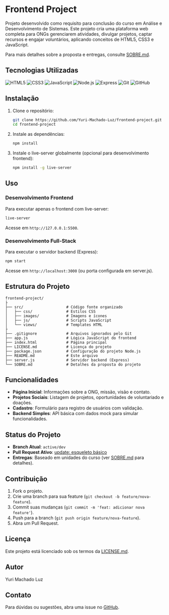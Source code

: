 # Frontend Project

Projeto desenvolvido como requisito para conclusão do curso em Análise e Desenvolvimento de Sistemas. Este projeto cria uma plataforma web completa para ONGs gerenciarem atividades, divulgar projetos, captar recursos e engajar voluntários, aplicando conceitos de HTML5, CSS3 e JavaScript.

Para mais detalhes sobre a proposta e entregas, consulte [SOBRE.md](SOBRE.md).

## Tecnologias Utilizadas

![HTML5](https://img.shields.io/badge/HTML5-E34F26?style=for-the-badge&logo=html5&logoColor=white)
![CSS3](https://img.shields.io/badge/CSS3-1572B6?style=for-the-badge&logo=css3&logoColor=white)
![JavaScript](https://img.shields.io/badge/JavaScript-F7DF1E?style=for-the-badge&logo=javascript&logoColor=black)
![Node.js](https://img.shields.io/badge/Node.js-339933?style=for-the-badge&logo=nodedotjs&logoColor=white)
![Express](https://img.shields.io/badge/Express-000000?style=for-the-badge&logo=express&logoColor=white)
![Git](https://img.shields.io/badge/Git-F05032?style=for-the-badge&logo=git&logoColor=white)
![GitHub](https://img.shields.io/badge/GitHub-181717?style=for-the-badge&logo=github&logoColor=white)

## Instalação

1. Clone o repositório:

   ```bash
   git clone https://github.com/Yuri-Machado-Luz/frontend-project.git
   cd frontend-project
   ```

2. Instale as dependências:

   ```bash
   npm install
   ```

3. Instale o live-server globalmente (opcional para desenvolvimento frontend):

   ```bash
   npm install -g live-server
   ```

## Uso

### Desenvolvimento Frontend

Para executar apenas o frontend com live-server:

```bash
live-server
```

Acesse em `http://127.0.0.1:5500`.

### Desenvolvimento Full-Stack

Para executar o servidor backend (Express):

```bash
npm start
```

Acesse em `http://localhost:3000` (ou porta configurada em server.js).

## Estrutura do Projeto

```text
frontend-project/
├
├── src/                   # Código fonte organizado
│   ├── css/               # Estilos CSS
│   ├── images/            # Imagens e ícones
│   ├── js/                # Scripts JavaScript
│   └── views/             # Templates HTML
├
├── .gitignore             # Arquivos ignorados pelo Git
├── app.js                 # Lógica JavaScript do frontend
├── index.html             # Página principal
├── LICENSE.md             # Licença do projeto
├── package.json           # Configuração do projeto Node.js
├── README.md              # Este arquivo
├── server.js              # Servidor backend (Express)
└── SOBRE.md               # Detalhes da proposta do projeto
```

## Funcionalidades

- **Página Inicial**: Informações sobre a ONG, missão, visão e contato.
- **Projetos Sociais**: Listagem de projetos, oportunidades de voluntariado e doações.
- **Cadastro**: Formulário para registro de usuários com validação.
- **Backend Simples**: API básica com dados mock para simular funcionalidades.

## Status do Projeto

- **Branch Atual**: `active/dev`
- **Pull Request Ativo**: [update: esqueleto básico](https://github.com/Yuri-Machado-Luz/frontend-project/pull/1)
- **Entregas**: Baseado em unidades do curso (ver [SOBRE.md](SOBRE.md) para detalhes).

## Contribuição

1. Fork o projeto.
2. Crie uma branch para sua feature (`git checkout -b feature/nova-feature`).
3. Commit suas mudanças (`git commit -m 'feat: adicionar nova feature'`).
4. Push para a branch (`git push origin feature/nova-feature`).
5. Abra um Pull Request.

## Licença

Este projeto está licenciado sob os termos da [LICENSE.md](LICENSE.md).

## Autor

Yuri Machado Luz

## Contato

Para dúvidas ou sugestões, abra uma issue no [GitHub](https://github.com/Yuri-Machado-Luz/frontend-project/issues).
